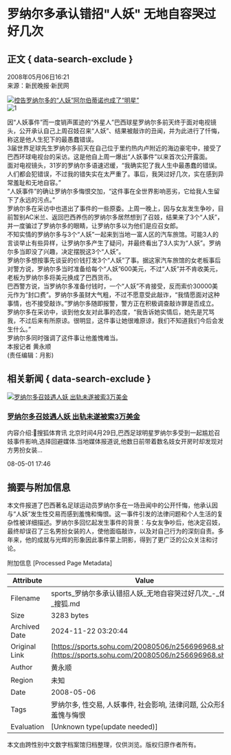 # 罗纳尔多承认错招"人妖" 无地自容哭过好几次

## 正文 { data-search-exclude }


2008年05月06日16:21  
来源：新民晚报·新民网  

[![控告罗纳尔多的“人妖”阿尔伯蒂诺也成了“明星”](https://photocdn.sohu.com/20080506/Img256696969.jpg)](https://www.xmnext.com/)  
![1](https://photocdn.sohu.com/20080506/Img256696970.jpg)

因“人妖事件”而一度销声匿迹的“外星人”巴西球星罗纳尔多前天终于面对电视镜头，公开承认自己上周召妓召来“人妖”、结果被敲诈的丑闻，并为此进行了忏悔，称这是他人生犯下的最愚蠢错误。  
3届世界足球先生罗纳尔多前天在自己位于里约热内卢附近的海边豪宅中，接受了巴西环球电视台的采访。这是他自上周一爆出“人妖事件”以来首次公开露面。  
面对电视镜头，31岁的罗纳尔多语速迟缓，“我确实犯了我人生中最愚蠢的错误。人们都会犯错误，不过我的错失实在太严重了。事后，我哭过好几次，实在感到异常羞耻和无地自容。”  
“人妖事件”的确让罗纳尔多悔恨交加，“这件事在全世界影响恶劣，它给我人生留下了永远的污点。”  
罗纳尔多在采访中也道出了事件的一些原委。上周一晚上，因与女友发生争吵，目前暂别AC米兰、返回巴西养伤的罗纳尔多居然想到了召妓，结果来了3个“人妖”，并一度骗过了罗纳尔多的眼睛，让罗纳尔多以为他们是应召女郎。  
不知实情的罗纳尔多与3个“人妖”一起来到当地一富人区的汽车旅馆。可能3人的言谈举止有些异样，让罗纳尔多产生了疑问，并最终看出了3人实为“人妖”。罗纳尔多当即没了兴趣，决定摆脱这3个“人妖”。  
罗纳尔多想按事先谈妥的价钱打发3个“人妖”了事。据这家汽车旅馆的女老板事后对警方说，罗纳尔多当时准备给每个“人妖”600美元，不过“人妖”并不肯收美元，老板为罗纳尔多将美元换成了巴西货币。  
巴西警方说，当罗纳尔多准备付钱时，一个“人妖”不肯接受，反而索价30000美元作为“封口费”。罗纳尔多虽财大气粗，不过不愿意受此敲诈，“我情愿面对这种事情，也不接受敲诈。”罗纳尔多随即报警，警方正在积极调查敲诈罪是否成立。  
罗纳尔多在采访中，谈到他女友对此事的态度，“我告诉她实情后，她先是咒骂我，不过后来有所原谅。很明显，这件事让她很难原谅，我们不知道我们今后会发生什么。”  
罗纳尔多同时强调了这件事让他羞愧难当。  
本报记者  黄永顺  
(责任编辑：月影)

## 相关新闻 { data-search-exclude }

[![罗纳尔多召妓遇人妖 出轨未遂被索3万美金](https://photocdn.sohu.com/pic/20080506/n256618892.jpg)](https://s.sohu.com/20080501/n256618892.shtml)  

### [罗纳尔多召妓遇人妖 出轨未遂被索3万美金](https://s.sohu.com/20080501/n256618892.shtml)

内容介绍:搜狐体育讯 北京时间4月29日,巴西足球明星罗纳尔多受到一起尴尬召妓事件影响,选择回避媒体.当地媒体报道说,他数日前带着数名妓女开房时却发现对方男扮女装...

08-05-01 17:46

## 摘要与附加信息

<!-- tcd_abstract -->
本文件报道了巴西著名足球运动员罗纳尔多在一场丑闻中的公开忏悔，他承认因与“人妖”发生性交易而感到羞愧和悔恨。这一事件引发的法律问题和个人生活的复杂性被详细描述。罗纳尔多回忆起发生事件的背景：与女友争吵后，他决定召妓，最终却误召了三名男扮女装的人，使他面临敲诈，以及对自己行为的深刻自责。多年来，他的成就与光辉的形象因此事件蒙上阴影，得到了更广泛的公众关注和讨论。
<!-- tcd_abstract_end -->

附加信息 [Processed Page Metadata]

| Attribute       | Value                                  |
|-----------------|----------------------------------------|
| Filename        | sports_罗纳尔多承认错招人妖_无地自容哭过好几次_-_体育-_搜狐.md                             |
| Size            | 3283 bytes                           |
| Archived Date   | 2024-11-22 03:20:44                             |
| Original Link   | [https://sports.sohu.com/20080506/n256696968.shtml](https://sports.sohu.com/20080506/n256696968.shtml)                       |
| Author          | 黄永顺                               |
| Region          | 未知                               |
| Date            | 2008-05-06                                 |
| Tags            | 罗纳尔多, 性交易, 人妖事件, 社会影响, 法律问题, 公众形象, 羞愧与悔恨                                 |
| Evaluation            | [Unknown type(update needed)]                                 |
<!-- tcd_table_end -->

本文由跨性别中文数字档案馆归档整理，仅供浏览。版权归原作者所有。
